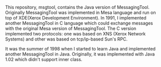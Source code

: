 This repository, msgtool, contains the Java version of MessagingTool. Originally MessagingTool was implemented in Mesa language and run on top of XDE(Xerox Development Environment).
In 1991, I implemented another MessagingTool in C language which could exchange messages with the original Mesa version of MessagingTool.
The C version implemented two protocols: one was based on XNS (Xerox Network Systems) and other was based on tcp/ip-based Sun's RPC.

It was the summer of 1998 when I started to learn Java and implemented another MessagingTool in Java.
Originally, it was implemented with Java 1.02 which didn't support inner class. 
